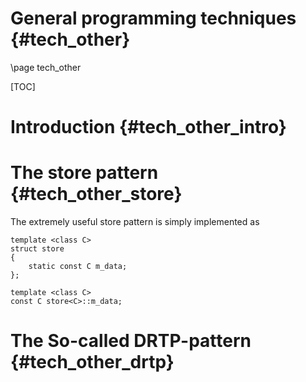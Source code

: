 General programming techniques {#tech_other}
==============================

\page tech_other

[TOC]

Introduction {#tech_other_intro}
============


The store pattern {#tech_other_store}
=================

The extremely useful store pattern is simply implemented as
~~~~~~~~~~~~~~~~
template <class C>
struct store
{
	static const C m_data;
};

template <class C>
const C store<C>::m_data;
~~~~~~~~~~~~~~~~


The So-called DRTP-pattern {#tech_other_drtp}
==========================

